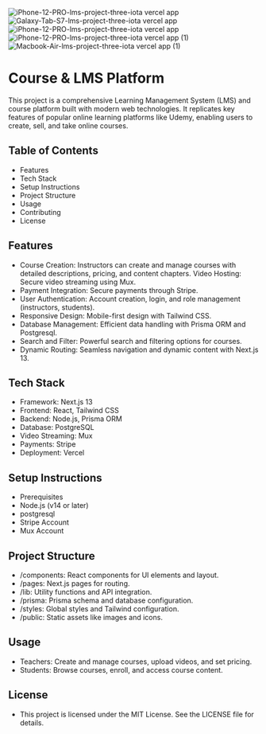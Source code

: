 ![iPhone-12-PRO-lms-project-three-iota vercel app](https://github.com/user-attachments/assets/8194843b-15cb-474e-9dd8-f7521dc17dfe)
![Galaxy-Tab-S7-lms-project-three-iota vercel app](https://github.com/user-attachments/assets/d3c947b8-ab07-4695-a439-6944197cd565)
![iPhone-12-PRO-lms-project-three-iota vercel app](https://github.com/user-attachments/assets/5be24efa-aedd-431c-83c3-eb42fd054b2b)
![iPhone-12-PRO-lms-project-three-iota vercel app (1)](https://github.com/user-attachments/assets/434c41b7-0bdf-4917-a0b2-37a57504fc07)
![Macbook-Air-lms-project-three-iota vercel app (1)](https://github.com/user-attachments/assets/962a1f94-36fc-4d07-86b2-b86ff1e247c7)


# Course & LMS Platform
This project is a comprehensive Learning Management System (LMS) and course platform built with modern web technologies. It replicates key features of popular online learning platforms like Udemy, enabling users to create, sell, and take online courses.

## Table of Contents
- Features
- Tech Stack
- Setup Instructions
- Project Structure
- Usage
- Contributing
- License
## Features
- Course Creation: Instructors can create and manage courses with detailed descriptions, pricing, and content chapters.
Video Hosting: Secure video streaming using Mux.
- Payment Integration: Secure payments through Stripe.
- User Authentication: Account creation, login, and role management (instructors, students).
- Responsive Design: Mobile-first design with Tailwind CSS.
- Database Management: Efficient data handling with Prisma ORM and Postgresql.
- Search and Filter: Powerful search and filtering options for courses.
- Dynamic Routing: Seamless navigation and dynamic content with Next.js 13.
## Tech Stack
- Framework: Next.js 13
- Frontend: React, Tailwind CSS
- Backend: Node.js, Prisma ORM
- Database: PostgreSQL
- Video Streaming: Mux
- Payments: Stripe
- Deployment: Vercel

## Setup Instructions
- Prerequisites
- Node.js (v14 or later)
- postgresql
- Stripe Account
- Mux Account

## Project Structure
- /components: React components for UI elements and layout.
- /pages: Next.js pages for routing.
- /lib: Utility functions and API integration.
- /prisma: Prisma schema and database configuration.
- /styles: Global styles and Tailwind configuration.
- /public: Static assets like images and icons.

## Usage
- Teachers: Create and manage courses, upload videos, and set pricing.
- Students: Browse courses, enroll, and access course content.

## License
- This project is licensed under the MIT License. See the LICENSE file for details.
